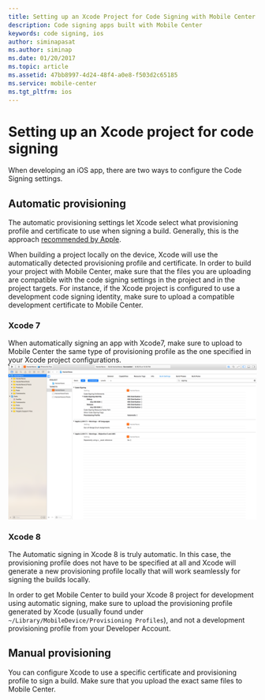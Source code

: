 ```yaml
---
title: Setting up an Xcode Project for Code Signing with Mobile Center
description: Code signing apps built with Mobile Center
keywords: code signing, ios
author: siminapasat
ms.author: siminap
ms.date: 01/20/2017
ms.topic: article
ms.assetid: 47bb8997-4d24-48f4-a0e8-f503d2c65185
ms.service: mobile-center
ms.tgt_pltfrm: ios
---
```


# Setting up an Xcode project for code signing

When developing an iOS app, there are two ways to configure the Code Signing settings.

## Automatic provisioning
The automatic provisioning settings let Xcode select what provisioning profile and certificate to use when signing a build. Generally, this is the approach [recommended by Apple](https://developer.apple.com/library/content/qa/qa1814/_index.html).

When building a project locally on the device, Xcode will use the automatically detected provisioning profile and certificate. In order to build your project with Mobile Center, make sure that the files you are uploading are compatible with the code signing settings in the project and in the project targets. For instance, if the Xcode project is configured to use a development code signing identity, make sure to upload a compatible development certificate to Mobile Center.

### Xcode 7
When automatically signing an app with Xcode7, make sure to upload to Mobile Center the same type of provisioning profile as the one specified in your Xcode project configurations.
![Automatic provisioning Xcode 7][xcode-7-signing]

### Xcode 8
The Automatic signing in Xcode 8 is truly automatic. In this case, the provisioning profile does not have to be specified at all and Xcode will generate a new provisioning profile locally that will work seamlessly for signing the builds locally.

In order to get Mobile Center to build your Xcode 8 project for development using automatic signing, make sure to upload the provisioning profile generated by Xcode (usually found under `~/Library/MobileDevice/Provisioning Profiles`), and not a development provisioning profile from your Developer Account.

## Manual provisioning
You can configure Xcode to use a specific certificate and provisioning profile to sign a build. Make sure that you upload the exact same files to Mobile Center.

[xcode-7-signing]: images/xcode-7-signing.png
